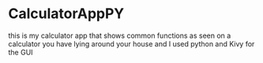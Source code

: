 # CalculatorAppPY

this is my calculator app that shows common functions as seen on a calculator you have lying around your house and I used python and Kivy for the GUI
